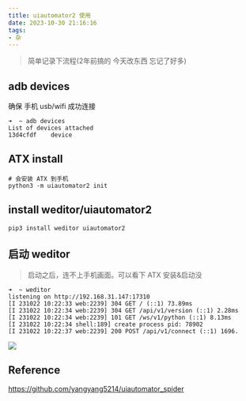 ```yaml
---
title: uiautomator2 使用
date: 2023-10-30 21:16:16
tags:
- 杂 
---
```



> 简单记录下流程(2年前搞的 今天改东西 忘记了好多)


## adb devices

确保 手机 usb/wifi 成功连接

<!--more-->
```
➜  ~ adb devices 
List of devices attached
13d4cfdf	device
```

## ATX install

```
# 会安装 ATX 到手机
python3 -m uiautomator2 init
```

## install weditor/uiautomator2

```
pip3 install weditor uiautomator2
```

## 启动 weditor

> 启动之后，连不上手机画面。可以看下 ATX 安装&启动没

```
➜  ~ weditor 
listening on http://192.168.31.147:17310
[I 231022 10:22:33 web:2239] 304 GET / (::1) 73.89ms
[I 231022 10:22:34 web:2239] 304 GET /api/v1/version (::1) 2.28ms
[I 231022 10:22:34 web:2239] 101 GET /ws/v1/python (::1) 8.13ms
[I 231022 10:22:34 shell:189] create process pid: 78902
[I 231022 10:22:37 web:2239] 200 POST /api/v1/connect (::1) 1696.
```


![](../images/2992cfadb3b9e02e608c99b9653132ca.png)


## Reference

https://github.com/yangyang5214/uiautomator_spider


